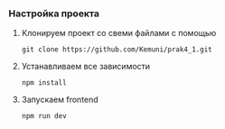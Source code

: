 ### Настройка проекта
1. Клонируем проект со свеми файлами с помощью 
    ```shell
    git clone https://github.com/Kemuni/prak4_1.git
   ```
2. Устанавливаем все зависимости
    ```shell
    npm install
   ```
3. Запускаем frontend
    ```shell
    npm run dev
   ```
